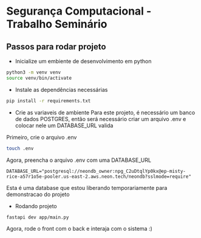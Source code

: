 # Segurança Computacional - Trabalho Seminário

## Passos para rodar projeto

- Inicialize um embiente de desenvolvimento em python

```bash
python3 -m venv venv
source venv/bin/activate
```

- Instale as dependências necessárias

```bash
pip install -r requirements.txt
```

- Crie as variaveis de ambiente
  Para este projeto, é necessário um banco de dados POSTGRES,
  então será necessário criar um arquivo .env e colocar nele um DATABASE_URL valida

Primeiro, crie o arquivo .env

```bash
touch .env
```

Agora, preencha o arquivo .env com uma DATABASE_URL

```shell
DATABASE_URL="postgresql://neondb_owner:npg_C2uDtqlYp0kx@ep-misty-rice-a57r1o5e-pooler.us-east-2.aws.neon.tech/neondb?sslmode=require"
```

Esta é uma database que estou liberando temporariamente para demonstracao do projeto

- Rodando projeto

```bash
fastapi dev app/main.py
```

Agora, rode o front com o back e interaja com o sistema :)
